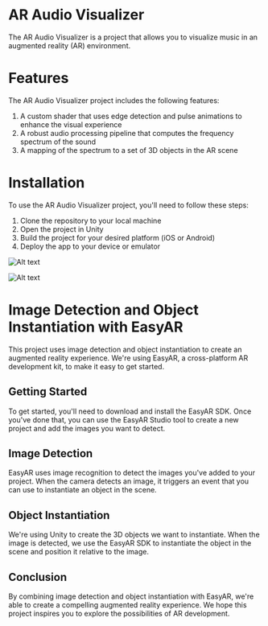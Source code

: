 # AR Audio Visualizer
The AR Audio Visualizer is a project that allows you to visualize music in an augmented reality (AR) environment.

# Features
The AR Audio Visualizer project includes the following features:

1. A custom shader that uses edge detection and pulse animations to enhance the visual experience
2. A robust audio processing pipeline that computes the frequency spectrum of the sound
3. A mapping of the spectrum to a set of 3D objects in the AR scene

# Installation
To use the AR Audio Visualizer project, you'll need to follow these steps:

1. Clone the repository to your local machine
2. Open the project in Unity
3. Build the project for your desired platform (iOS or Android)
4. Deploy the app to your device or emulator

![Alt text](/images/your-image-name.jpg "Optional title")


![Alt text](/images/your-image-name.jpg "Optional title")

# Image Detection and Object Instantiation with EasyAR
This project uses image detection and object instantiation to create an augmented reality experience. We're using EasyAR, a cross-platform AR development kit, to make it easy to get started.

## Getting Started
To get started, you'll need to download and install the EasyAR SDK. Once you've done that, you can use the EasyAR Studio tool to create a new project and add the images you want to detect.

## Image Detection
EasyAR uses image recognition to detect the images you've added to your project. When the camera detects an image, it triggers an event that you can use to instantiate an object in the scene.

## Object Instantiation
We're using Unity to create the 3D objects we want to instantiate. When the image is detected, we use the EasyAR SDK to instantiate the object in the scene and position it relative to the image.

## Conclusion
By combining image detection and object instantiation with EasyAR, we're able to create a compelling augmented reality experience. We hope this project inspires you to explore the possibilities of AR development.




